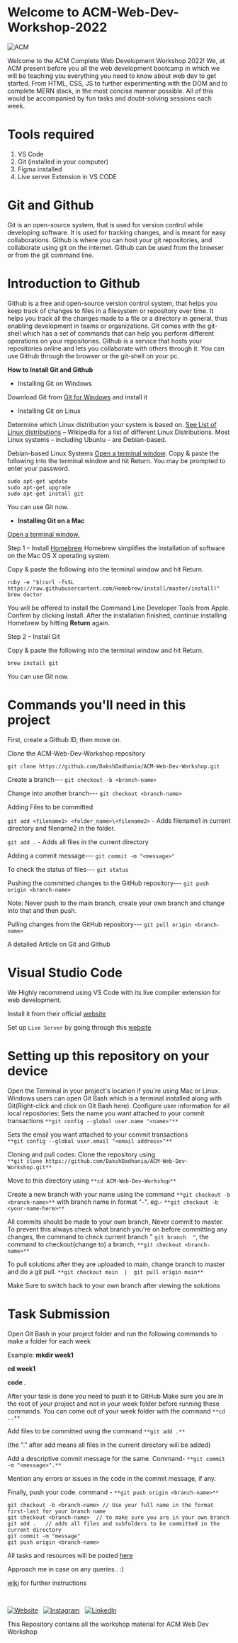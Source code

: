 # Welcome to ACM-Web-Dev-Workshop-2022
![ACM](https://dl.acm.org/specs/products/acm/releasedAssets/images/acm-logo-1.png)


Welcome to the ACM Complete Web Development Workshop 2022! We, at ACM present before you all the web development bootcamp in which we will be teaching you everything you need to know about web dev to get started.  From HTML, CSS, JS to further experimenting with the DOM and to complete MERN stack, in the most concise manner possible. All of this would be accompanied by fun tasks and doubt-solving sessions each week.

# Tools required 
1) VS Code 
2) Git (installed in your computer)
3) Figma installed
4) Live server Extension in VS CODE

# Git and Github
Git is an open-source system, that is used for version control while developing software. It is used for tracking changes, and is meant for easy collaborations.
Github is where you can host your git repositories, and collaborate using git on the internet. Github can be used from the browser or from the git command line.

# Introduction to Github

Github is a free and open-source version control system, that helps you keep track of changes to files in a filesystem or repository over time. It helps you track all the changes made to a file or a directory in general, thus enabling development in teams or organizations. Git comes with the git-shell which has a set of commands that can help you perform different operations on your repositories. Github is a service that hosts your repositories online and lets you collaborate with others through it. You can use Github through the browser or the git-shell on your pc.

**How to Install Git and Github**

* Installing Git on Windows

Download Git from [Git for Windows](https://gitforwindows.org/) and install it

* Installing Git on Linux

Determine which Linux distribution your system is based on. [See List of Linux distributions](https://en.wikipedia.org/wiki/List_of_Linux_distributions) – Wikipedia for a list of different Linux Distributions. Most Linux systems – including Ubuntu – are Debian-based.

Debian-based Linux Systems
[Open a terminal window](https://help.ubuntu.com/community/UsingTheTerminal). Copy & paste the following into the terminal window and hit Return. You may be prompted to enter your password.

    sudo apt-get update 
    sudo apt-get upgrade
    sudo apt-get install git

You can use Git now.

* **Installing Git on a Mac** 

[Open a terminal window.](https://www.youtube.com/watch?v=zw7Nd67_aFw)

Step 1 – Install [Homebrew](https://brew.sh/)
Homebrew simplifies the installation of software on the Mac OS X operating system.


Copy & paste the following into the terminal window and hit Return.


    ruby -e "$(curl -fsSL https://raw.githubusercontent.com/Homebrew/install/master/install)"
    brew doctor

You will be offered to install the Command Line Developer Tools from Apple. Confirm by clicking Install. After the installation finished, continue installing Homebrew by hitting **Return** again.

Step 2 – Install Git

Copy & paste the following into the terminal window and hit Return.

    brew install git

You can use Git now.

# Commands you'll need in this project

First, create a Github ID, then move on.

Clone the ACM-Web-Dev-Workshop repository 

`git clone https://github.com/DakshDadhania/ACM-Web-Dev-Workshop.git`

Create a branch---  `git checkout -b <branch-name>`

Change into another branch---  `git checkout <branch-name>`

Adding Files to be committed

`git add <filename1> <folder_name>\<filename2>` - Adds filename1 in current directory and filename2 in the folder.

`git add .` - Adds all files in the current directory

Adding a commit message---  `git commit -m "<message>"`

To check the status of files---  `git status`

Pushing the committed changes to the GitHub repository---  `git push origin <branch-name>`

Note: Never push to the main branch, create your own branch and change into that and then push.

Pulling changes from the GitHub repository--- `git pull origin <branch-name>`

A detailed Article on Git and Github

# Visual Studio Code
We Highly recommend using VS Code with its live compiler extension for web development.

Install it from their official [website](https://code.visualstudio.com/)

Set up `Live Server` by going through this [website](https://www.freecodecamp.org/news/vscode-live-server-auto-refresh-browser/)

# Setting up this repository on your device

Open the Terminal in your project's location if you're using Mac or Linux. Windows users can open Git Bash which is a terminal installed along with Git(Right-click and click on Git Bash here).
Configure user information for all local repositories:
Sets the name you want attached to your commit transactions 
`**git config --global user.name "<name>"**`

Sets the email you want attached to your commit transactions   
`**git config --global user.email "<email address>"**`

Cloning and pull codes:
Clone the repository using  
`**git clone https://github.com/DakshDadhania/ACM-Web-Dev-Workshop.git** `

Move to this directory using 
`**cd ACM-Web-Dev-Workshop**`

Create a new branch with your name using the command 
`**git checkout -b <branch-name>**`
with branch name in format "-". eg.- 
`**git checkout -b <your-name-here>**`

All commits should be made to your own branch, Never commit to master. To prevent this always check what branch you're on before committing any changes, the command to check current branch "  `git branch  "`, the command to checkout(change to) a branch, 
`**git checkout <branch-name>**`

To pull solutions after they are uploaded to main, change branch to master and do a git pull.
`**git checkout main  |  git pull origin main**`

Make Sure to switch back to your own branch after viewing the solutions

# Task Submission
Open Git Bash in your project folder and run the following commands to make a folder for each week

Example:
**mkdir week1**

**cd week1**

**code .**

After your task is done you need to push it to GitHub
Make sure you are in the root of your project and not in your week folder before running these commands. You can come out of your week folder with the command
`**cd ..**`

Add files to be committed using the command 
    `**git add .**` 

(the "." after add means all files in the current directory will be added)

Add a descriptive commit message for the same. Command- 
    `**git commit -m "<message>".**`

Mention any errors or issues in the code in the commit message, if any.

Finally, push your code. command - 
    `**git push origin <branch-name>**`

    git checkout -b <branch-name> // Use your full name in the format first-last for your branch name
    git checkout <branch-name>	// to make sure you are in your own branch
    git add .	// adds all files and subfolders to be committed in the current directory
    git commit -m "message"
    git push origin <branch-name>

All tasks and resources will be posted [here](https://github.com/DakshDadhania/ACM-Web-Dev-Workshop/)

Approach me in case on any queries.. :)







[wiki](https://github.com/DakshDadhania/ACM-Web-Dev-Workshop/) for further instructions

<br>

[![Website](https://img.shields.io/badge/ACM_Website-5237B5?style=for-the-badge&logo=About.ACM&logoColor=white)](https://manipal.acm.org/) &nbsp;
[![Instagram](https://img.shields.io/badge/ACM-Manipal-%23E4405F.svg?style=for-the-badge&logo=Instagram&logoColor=white)](https://www.instagram.com/acm_manipal/?hl=en) &nbsp;
[![LinkedIn](https://img.shields.io/badge/linkedin-%230077B5.svg?style=for-the-badge&logo=linkedin&logoColor=white)](https://www.linkedin.com/school/acm-manipal/) &nbsp;









This Repository contains all the workshop material for ACM Web Dev Workshop
